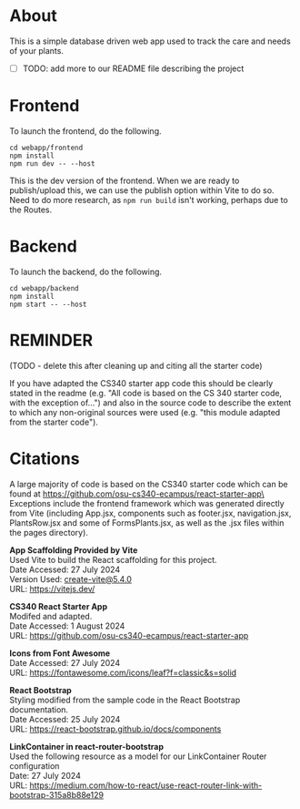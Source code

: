 # About
This is a simple database driven web app used to track the care and needs of your plants.

- [ ] TODO: add more to our README file describing the project


# Frontend
To launch the frontend, do the following.

```
cd webapp/frontend
npm install
npm run dev -- --host
```

This is the dev version of the frontend. When we are ready to publish/upload this, we can use the publish option within Vite to do so. Need to do more research, as `npm run build` isn't working, perhaps due to the Routes.

# Backend
To launch the backend, do the following.
```
cd webapp/backend
npm install
npm start -- --host
```

# REMINDER

(TODO - delete this after cleaning up and citing all the starter code)

If you have adapted the CS340 starter app code this should be clearly stated in the readme (e.g. "All code is based on the CS 340 starter code, with the exception of...") and also in the source code to describe the extent to which any non-original sources were used (e.g. "this module adapted from the starter code"). 



# Citations 

A large majority of code is based on the CS340 starter code which can be found at https://github.com/osu-cs340-ecampus/react-starter-app\
Exceptions include the frontend framework which was generated directly from Vite (including App.jsx, components such as footer.jsx, navigation.jsx, PlantsRow.jsx and some of FormsPlants.jsx, as well as the .jsx files within the pages directory).

**App Scaffolding Provided by Vite**\
Used Vite to build the React scaffolding for this project.\
Date Accessed: 27 July 2024\
Version Used: create-vite@5.4.0\
URL: https://vitejs.dev/

**CS340 React Starter App**\
Modifed and adapted.\
Date Accessed: 1 August 2024\
URL: https://github.com/osu-cs340-ecampus/react-starter-app

**Icons from Font Awesome**\
Date Accessed: 27 July 2024\
URL: https://fontawesome.com/icons/leaf?f=classic&s=solid

**React Bootstrap** \
Styling modified from the sample code in the React Bootstrap documentation.\
Date Accessed: 25 July 2024\
URL: https://react-bootstrap.github.io/docs/components

**LinkContainer in react-router-bootstrap**\
Used the following resource as a model for our LinkContainer Router configuration\
Date: 27 July 2024\
URL: https://medium.com/how-to-react/use-react-router-link-with-bootstrap-315a8b88e129

